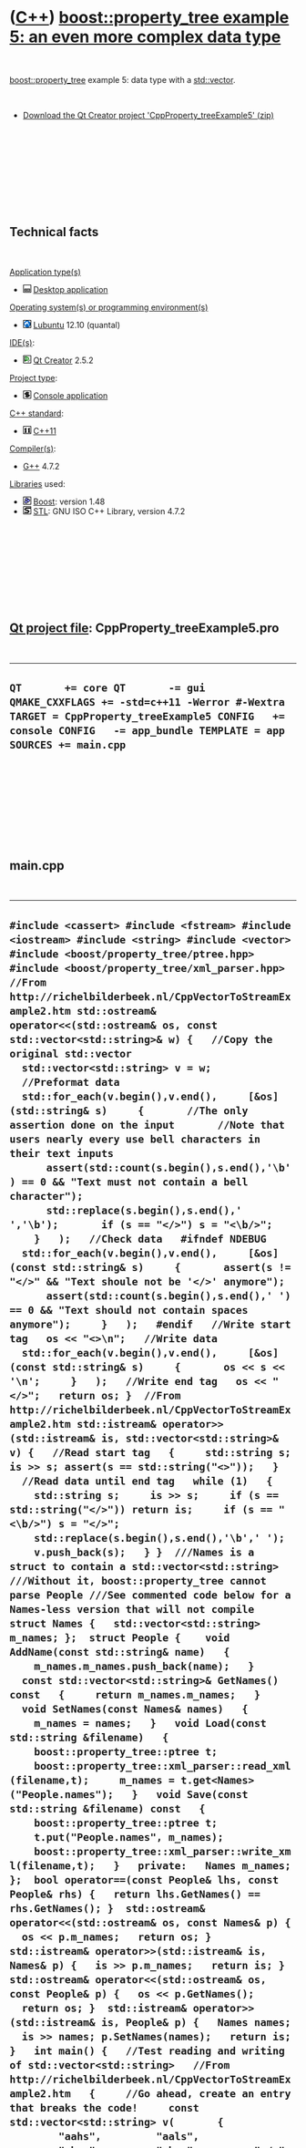 



 

 

 

 

 

([C++](Cpp.htm)) [boost::property\_tree example 5: an even more complex data type](CppProperty_treeExample5.htm)
================================================================================================================

 

[boost::property\_tree](CppProperty_tree.htm) example 5: data type with
a [std::vector](CppVector.htm).

 

-   [Download the Qt Creator project
    'CppProperty\_treeExample5' (zip)](CppProperty_treeExample5.zip)

 

 

 

 

 

Technical facts
---------------

 

[Application type(s)](CppApplication.htm)

-   ![Desktop](PicDesktop.png) [Desktop
    application](CppDesktopApplication.htm)

[Operating system(s) or programming environment(s)](CppOs.htm)

-   ![Lubuntu](PicLubuntu.png) [Lubuntu](CppLubuntu.htm) 12.10 (quantal)

[IDE(s)](CppIde.htm):

-   ![Qt Creator](PicQtCreator.png) [Qt Creator](CppQtCreator.htm) 2.5.2

[Project type](CppQtProjectType.htm):

-   ![console](PicConsole.png) [Console
    application](CppConsoleApplication.htm)

[C++ standard](CppStandard.htm):

-   ![C++11](PicCpp11.png) [C++11](Cpp11.htm)

[Compiler(s)](CppCompiler.htm):

-   [G++](CppGpp.htm) 4.7.2

[Libraries](CppLibrary.htm) used:

-   ![Boost](PicBoost.png) [Boost](CppBoost.htm): version 1.48
-   ![STL](PicStl.png) [STL](CppStl.htm): GNU ISO C++ Library, version
    4.7.2

 

 

 

 

 

[Qt project file](CppQtProjectFile.htm): CppProperty\_treeExample5.pro
----------------------------------------------------------------------

 

  ----------------------------------------------------------------------------------------------------------------------------------------------------------------------------------------------------
  ` QT       += core QT       -= gui QMAKE_CXXFLAGS += -std=c++11 -Werror #-Wextra TARGET = CppProperty_treeExample5 CONFIG   += console CONFIG   -= app_bundle TEMPLATE = app SOURCES += main.cpp `
  ----------------------------------------------------------------------------------------------------------------------------------------------------------------------------------------------------

 

 

 

 

 

main.cpp
--------

 

  -------------------------------------------------------------------------------------------------------------------------------------------------------------------------------------------------------------------------------------------------------------------------------------------------------------------------------------------------------------------------------------------------------------------------------------------------------------------------------------------------------------------------------------------------------------------------------------------------------------------------------------------------------------------------------------------------------------------------------------------------------------------------------------------------------------------------------------------------------------------------------------------------------------------------------------------------------------------------------------------------------------------------------------------------------------------------------------------------------------------------------------------------------------------------------------------------------------------------------------------------------------------------------------------------------------------------------------------------------------------------------------------------------------------------------------------------------------------------------------------------------------------------------------------------------------------------------------------------------------------------------------------------------------------------------------------------------------------------------------------------------------------------------------------------------------------------------------------------------------------------------------------------------------------------------------------------------------------------------------------------------------------------------------------------------------------------------------------------------------------------------------------------------------------------------------------------------------------------------------------------------------------------------------------------------------------------------------------------------------------------------------------------------------------------------------------------------------------------------------------------------------------------------------------------------------------------------------------------------------------------------------------------------------------------------------------------------------------------------------------------------------------------------------------------------------------------------------------------------------------------------------------------------------------------------------------------------------------------------------------------------------------------------------------------------------------------------------------------------------------------------------------------------------------------------------------------------------------------------------------------------------------------------------------------------------------------------------------------------------------------------------------------------------------------------------------------------------------------------------------------------------------------------------------------------------------------------------------------------------------------------------------------------------------------------------------------------------------------------------------------------------------------------------------------------------------------------------------------------------------------------------------------------------------------------------------------------------------------------------------------------------------------------------------------------------------------------------------------------------------------------------------------------------------------------------------------------------------------------------------------------------------------------------------------------------------------------------------------------------------------------------------------------------------------------------------------------------------------------------------------------------------------------------------------------------------------------------------------------------------------------------------------------------------------------------------------------------------------------------------------------------------------------------------------------------------------------------------------------------------------------------------------------------------------------------------------------------------------------------------------------------------------------------------------------------------------------------------------------------------------------------------------------------------------------------------------------------------------------------------------------------------------------------------------------------------------------------------------------------------------------------------------------------------------------------------------------------------------------------------------------------------------------------------------------------------------------------------------------------------------------------------------------------------------------------------------------------------------------------------------------------------------------------------------------------------------------------------------------------------------------------------------------------------------------------------------------------------------------------------------------------------------------------------------------------------------------------------------------------------------------------------------------------------------------------------------------------------------------------------------------------------------------------------------------------------------------------------------------------------------------------------------------------------------------------------------------------------------------------------------------------------------------------------------------------------------------------------------------------------------------------------------------------------------------------------------------------------------------------------------------------------------------------------------------------------------------------------------------------------------------------------------------------------------------------------------------------------------------------------------------------------------------------------------------------------------------------------------------------------------------------------------------------------------------------------------------------------------------------------------------------------------------------------------------------------------------------------------------------------------------------------------------------------------------------------------------------------------------------------------------------------------------------------------------------------------------------------------------------------------------------------------------------------------------------------------------------------------------------------------------------------------------------------------------------------------------------------------------------------------------------------------------------------------------------------------------------------------------------------------------------------------------------------------------------------------------------------------------------------------------------------------------------------------------------------------------------------------------------------------------------------------------------------------------------------------------------------------------------------------------------------------------------------------------------------------------------------------------------------------------------------------------------------------------------------------------------------------------------------------------------------------------------------------------------------------------------------------------------------------------------------------------------------------------------------------------------------------------------------------------------------------------------------------------------------------------------------------------------------------------------------------------------------------------------------------------------------------------------------------------------------------------------------------------------------------------------------------------------------------------------------------------------------------------------------------------------------------------------------------------------------------------------------------------------------------------------------------------------------------------------------------------------------------------------------------------------------------------------------------------------------------------------------------------------------------------------------------------------------------------------------------------------------------------------------------------------------------------------------------------------------------------------------------------------------------------------------------------------------------------------------------------------------------------------------------------------------------------------------------------------------------------------------------------------------------------------------------------------------------------------------------------------------------------------------------------------------------------------------------------------------------------------------
  ` #include <cassert> #include <fstream> #include <iostream> #include <string> #include <vector> #include <boost/property_tree/ptree.hpp> #include <boost/property_tree/xml_parser.hpp>  //From http://richelbilderbeek.nl/CppVectorToStreamExample2.htm std::ostream& operator<<(std::ostream& os, const std::vector<std::string>& w) {   //Copy the original std::vector   std::vector<std::string> v = w;   //Preformat data   std::for_each(v.begin(),v.end(),     [&os](std::string& s)     {       //The only assertion done on the input       //Note that users nearly every use bell characters in their text inputs       assert(std::count(s.begin(),s.end(),'\b') == 0 && "Text must not contain a bell character");       std::replace(s.begin(),s.end(),' ','\b');       if (s == "</>") s = "<\b/>";     }   );   //Check data   #ifndef NDEBUG   std::for_each(v.begin(),v.end(),     [&os](const std::string& s)     {       assert(s != "</>" && "Text shoule not be '</>' anymore");       assert(std::count(s.begin(),s.end(),' ') == 0 && "Text should not contain spaces anymore");     }   );   #endif   //Write start tag   os << "<>\n";   //Write data   std::for_each(v.begin(),v.end(),     [&os](const std::string& s)     {       os << s << '\n';     }   );   //Write end tag   os << "</>";   return os; }  //From http://richelbilderbeek.nl/CppVectorToStreamExample2.htm std::istream& operator>>(std::istream& is, std::vector<std::string>& v) {   //Read start tag   {     std::string s; is >> s; assert(s == std::string("<>"));   }   //Read data until end tag   while (1)   {     std::string s;     is >> s;     if (s == std::string("</>")) return is;     if (s == "<\b/>") s = "</>";     std::replace(s.begin(),s.end(),'\b',' ');     v.push_back(s);   } }  ///Names is a struct to contain a std::vector<std::string> ///Without it, boost::property_tree cannot parse People ///See commented code below for a Names-less version that will not compile struct Names {   std::vector<std::string> m_names; };  struct People {    void AddName(const std::string& name)   {     m_names.m_names.push_back(name);   }   const std::vector<std::string>& GetNames() const   {     return m_names.m_names;   }   void SetNames(const Names& names)   {     m_names = names;   }   void Load(const std::string &filename)   {     boost::property_tree::ptree t;     boost::property_tree::xml_parser::read_xml(filename,t);     m_names = t.get<Names>("People.names");   }   void Save(const std::string &filename) const   {     boost::property_tree::ptree t;     t.put("People.names", m_names);     boost::property_tree::xml_parser::write_xml(filename,t);   }   private:   Names m_names; };  bool operator==(const People& lhs, const People& rhs) {   return lhs.GetNames() == rhs.GetNames(); }  std::ostream& operator<<(std::ostream& os, const Names& p) {   os << p.m_names;   return os; }  std::istream& operator>>(std::istream& is, Names& p) {   is >> p.m_names;   return is; }  std::ostream& operator<<(std::ostream& os, const People& p) {   os << p.GetNames();   return os; }  std::istream& operator>>(std::istream& is, People& p) {   Names names;   is >> names; p.SetNames(names);   return is; }   int main() {   //Test reading and writing of std::vector<std::string>   //From http://richelbilderbeek.nl/CppVectorToStreamExample2.htm   {     //Go ahead, create an entry that breaks the code!     const std::vector<std::string> v(       {         "aahs",         "aals",         "abac",         "abas",         "</>",         " </>",         " </> ",         "_</>",         "</>_",         "</></>",         "</> </>",         "</>_</>",         "abba",         "abbe",         "abbs",         "abed",         "abet",         "abid"       }     );     const std::string filename = "tmp.txt";     //Write to file     {       std::ofstream f(filename.c_str());       f << v;     }     //Read from file     {       std::vector<std::string> w;       std::ifstream f(filename.c_str());       f >> w;       if (v != w)       {         std::copy(w.begin(),w.end(),std::ostream_iterator<std::string>(std::cout,"\n"));       }       assert(v == w && "Because the algorithm is excellent, this will never happen B-)");     }   }   //Check writing/reading people to/from stream in plain text   //Note that this also works, without using boost::property_tree   const std::string filename = "tmp.txt";   {     People p;     p.AddName("Bilderbikkel");     p.AddName("Richel Bilderbeek");     {       std::ofstream f(filename.c_str());       f << p;     }     {       std::ifstream f(filename.c_str());       People q;       f >> q;       assert(p == q);      }   }   //Check writing/reading people to/from stream using XML   {     People p;     p.AddName("Bilderbikkel");     p.AddName("Richel Bilderbeek");     {       p.Save(filename);     }     {       People q;       q.Load(filename);       assert(p == q);      }   }   //Display tmp.txt   {     std::cout << "Displaying '" << filename << "':\n";     std::ifstream f(filename);     while(!f.eof())     {       std::string s;       std::getline(f,s);       std::cout << s << '\n';     }   } }  /* Screen output:  Displaying 'tmp.txt': <?xml version="1.0" encoding="utf-8"?> <People><names>&lt;&gt; Bilderbikkel RichelBilderbeek &lt;/&gt;</names></People>  */  /*  *  * #include <cassert> #include <fstream> #include <iostream> #include <string> #include <vector> #include <boost/property_tree/ptree.hpp> #include <boost/property_tree/xml_parser.hpp>  //From http://richelbilderbeek.nl/CppVectorToStreamExample2.htm std::ostream& operator<<(std::ostream& os, const std::vector<std::string>& w) {   //Copy the original std::vector   std::vector<std::string> v = w;   //Preformat data   std::for_each(v.begin(),v.end(),     [&os](std::string& s)     {       //The only assertion done on the input       //Note that users nearly every use bell characters in their text inputs       assert(std::count(s.begin(),s.end(),'\b') == 0 && "Text must not contain a bell character");       std::replace(s.begin(),s.end(),' ','\b');       if (s == "</>") s = "<\b/>";     }   );   //Check data   #ifndef NDEBUG   std::for_each(v.begin(),v.end(),     [&os](const std::string& s)     {       assert(s != "</>" && "Text shoule not be '</>' anymore");       assert(std::count(s.begin(),s.end(),' ') == 0 && "Text should not contain spaces anymore");     }   );   #endif   //Write start tag   os << "<>\n";   //Write data   std::for_each(v.begin(),v.end(),     [&os](const std::string& s)     {       os << s << '\n';     }   );   //Write end tag   os << "</>";   return os; }  //From http://richelbilderbeek.nl/CppVectorToStreamExample2.htm std::istream& operator>>(std::istream& is, std::vector<std::string>& v) {   //Read start tag   {     std::string s; is >> s; assert(s == std::string("<>"));   }   //Read data until end tag   while (1)   {     std::string s;     is >> s;     if (s == std::string("</>")) return is;     if (s == "<\b/>") s = "</>";     std::replace(s.begin(),s.end(),'\b',' ');     v.push_back(s);   } }  struct People {    void AddName(const std::string& name)   {     m_names.push_back(name);   }   const std::vector<std::string>& GetNames() const   {     return m_names;   }   void SetNames(const std::vector<std::string>& names)   {     m_names = names;   }   void Load(const std::string &filename)   {     boost::property_tree::ptree t;     boost::property_tree::xml_parser::read_xml(filename,t);     m_names = t.get<std::vector<std::string> >("People.names");   }   void Save(const std::string &filename) const   {     boost::property_tree::ptree t;     t.put("People.names", this->m_names);     boost::property_tree::xml_parser::write_xml(filename,t);   }   private:   std::vector<std::string> m_names; };  bool operator==(const People& lhs, const People& rhs) {   return lhs.GetNames() == rhs.GetNames(); }  std::ostream& operator<<(std::ostream& os, const People& p) {   os << p.GetNames();   return os; }  std::istream& operator>>(std::istream& is, People& p) {   std::vector<std::string> names;   is >> names; p.SetNames(names);   return is; }   int main() {   //Test reading and writing of std::vector<std::string>   //From http://richelbilderbeek.nl/CppVectorToStreamExample2.htm   {     //Go ahead, create an entry that breaks the code!     const std::vector<std::string> v(       {         "aahs",         "aals",         "abac",         "abas",         "</>",         " </>",         " </> ",         "_</>",         "</>_",         "</></>",         "</> </>",         "</>_</>",         "abba",         "abbe",         "abbs",         "abed",         "abet",         "abid"       }     );     const std::string filename = "tmp.txt";     //Write to file     {       std::ofstream f(filename.c_str());       f << v;     }     //Read from file     {       std::vector<std::string> w;       std::ifstream f(filename.c_str());       f >> w;       if (v != w)       {         std::copy(w.begin(),w.end(),std::ostream_iterator<std::string>(std::cout,"\n"));       }       assert(v == w && "Because the algorithm is excellent, this will never happen B-)");     }   }   //Check writing/reading people to/from stream in plain text   //Note that this also works, without using boost::property_tree   const std::string filename = "tmp.txt";   {     People p;     p.AddName("Bilderbikkel");     p.AddName("Richel Bilderbeek");     {       std::ofstream f(filename.c_str());       f << p;     }     {       std::ifstream f(filename.c_str());       People q;       f >> q;       assert(p == q);      }   }   //Check writing/reading people to/from stream using XML   {     People p;     p.AddName("Bilderbikkel");     p.AddName("Richel Bilderbeek");     {       p.Save(filename);     }     {       People q;       q.Load(filename);       assert(p == q);      }   }   //Display tmp.txt   {     std::cout << "Displaying '" << filename << "':\n";     std::ifstream f(filename);     while(!f.eof())     {       std::string s;       std::getline(f,s);       std::cout << s << '\n';     }   } } */ `
  -------------------------------------------------------------------------------------------------------------------------------------------------------------------------------------------------------------------------------------------------------------------------------------------------------------------------------------------------------------------------------------------------------------------------------------------------------------------------------------------------------------------------------------------------------------------------------------------------------------------------------------------------------------------------------------------------------------------------------------------------------------------------------------------------------------------------------------------------------------------------------------------------------------------------------------------------------------------------------------------------------------------------------------------------------------------------------------------------------------------------------------------------------------------------------------------------------------------------------------------------------------------------------------------------------------------------------------------------------------------------------------------------------------------------------------------------------------------------------------------------------------------------------------------------------------------------------------------------------------------------------------------------------------------------------------------------------------------------------------------------------------------------------------------------------------------------------------------------------------------------------------------------------------------------------------------------------------------------------------------------------------------------------------------------------------------------------------------------------------------------------------------------------------------------------------------------------------------------------------------------------------------------------------------------------------------------------------------------------------------------------------------------------------------------------------------------------------------------------------------------------------------------------------------------------------------------------------------------------------------------------------------------------------------------------------------------------------------------------------------------------------------------------------------------------------------------------------------------------------------------------------------------------------------------------------------------------------------------------------------------------------------------------------------------------------------------------------------------------------------------------------------------------------------------------------------------------------------------------------------------------------------------------------------------------------------------------------------------------------------------------------------------------------------------------------------------------------------------------------------------------------------------------------------------------------------------------------------------------------------------------------------------------------------------------------------------------------------------------------------------------------------------------------------------------------------------------------------------------------------------------------------------------------------------------------------------------------------------------------------------------------------------------------------------------------------------------------------------------------------------------------------------------------------------------------------------------------------------------------------------------------------------------------------------------------------------------------------------------------------------------------------------------------------------------------------------------------------------------------------------------------------------------------------------------------------------------------------------------------------------------------------------------------------------------------------------------------------------------------------------------------------------------------------------------------------------------------------------------------------------------------------------------------------------------------------------------------------------------------------------------------------------------------------------------------------------------------------------------------------------------------------------------------------------------------------------------------------------------------------------------------------------------------------------------------------------------------------------------------------------------------------------------------------------------------------------------------------------------------------------------------------------------------------------------------------------------------------------------------------------------------------------------------------------------------------------------------------------------------------------------------------------------------------------------------------------------------------------------------------------------------------------------------------------------------------------------------------------------------------------------------------------------------------------------------------------------------------------------------------------------------------------------------------------------------------------------------------------------------------------------------------------------------------------------------------------------------------------------------------------------------------------------------------------------------------------------------------------------------------------------------------------------------------------------------------------------------------------------------------------------------------------------------------------------------------------------------------------------------------------------------------------------------------------------------------------------------------------------------------------------------------------------------------------------------------------------------------------------------------------------------------------------------------------------------------------------------------------------------------------------------------------------------------------------------------------------------------------------------------------------------------------------------------------------------------------------------------------------------------------------------------------------------------------------------------------------------------------------------------------------------------------------------------------------------------------------------------------------------------------------------------------------------------------------------------------------------------------------------------------------------------------------------------------------------------------------------------------------------------------------------------------------------------------------------------------------------------------------------------------------------------------------------------------------------------------------------------------------------------------------------------------------------------------------------------------------------------------------------------------------------------------------------------------------------------------------------------------------------------------------------------------------------------------------------------------------------------------------------------------------------------------------------------------------------------------------------------------------------------------------------------------------------------------------------------------------------------------------------------------------------------------------------------------------------------------------------------------------------------------------------------------------------------------------------------------------------------------------------------------------------------------------------------------------------------------------------------------------------------------------------------------------------------------------------------------------------------------------------------------------------------------------------------------------------------------------------------------------------------------------------------------------------------------------------------------------------------------------------------------------------------------------------------------------------------------------------------------------------------------------------------------------------------------------------------------------------------------------------------------------------------------------------------------------------------------------------------------------------------------------------------------------------------------------------------------------------------------------------------------------------------------------------------------------------------------------------------------------------------------------------------------------------------------------------------------------------------------------------------------------------------------------------------------------------------------------------------------------------------------------------------------------------------

 

 

 

 

 





 

[![Valid XHTML 1.0 Strict](valid-xhtml10.png){width="88"
height="31"}](http://validator.w3.org/check?uri=referer)

This page has been created by the [tool](Tools.htm)
[CodeToHtml](ToolCodeToHtml.htm)
